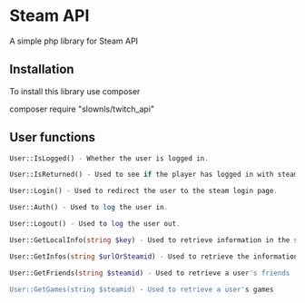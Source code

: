 # Steam API
A simple php library for Steam API

## Installation 
To install this library use composer

composer require "slownls/twitch_api"

## User functions

~~~ php
User::IsLogged() - Whether the user is logged in.

User::IsReturned() - Used to see if the player has logged in with steam

User::Login() - Used to redirect the user to the steam login page.

User::Auth() - Used to log the user in.

User::Logout() - Used to log the user out.

User::GetLocalInfo(string $key) - Used to retrieve information in the session

User::GetInfos(string $urlOrSteamid) - Used to retrieve the information of a steam user

User::GetFriends(string $steamid) - Used to retrieve a user's friends

User::GetGames(string $steamid) - Used to retrieve a user's games
~~~

